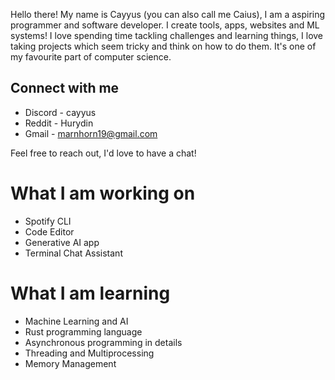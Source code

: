 Hello there! My name is Cayyus (you can also call me Caius), I am a aspiring programmer and software developer. I create tools, apps, websites and ML systems! I love spending time tackling challenges and learning things, I love taking projects which seem tricky and think on how to do them. It's one of my favourite part of computer science.

## Connect with me
- Discord - cayyus
- Reddit - Hurydin
- Gmail - marnhorn19@gmail.com <br>

Feel free to reach out, I'd love to have a chat!

# What I am working on
- Spotify CLI 
- Code Editor 
- Generative AI app
- Terminal Chat Assistant

# What I am learning 
- Machine Learning and AI
- Rust programming language
- Asynchronous programming in details
- Threading and Multiprocessing
- Memory Management
<!---
Daviehoff/Daviehoff is a ✨ special ✨ repository because its `README.md` (this file) appears on your GitHub profile.
You can click the Preview link to take a look at your changes.
--->
